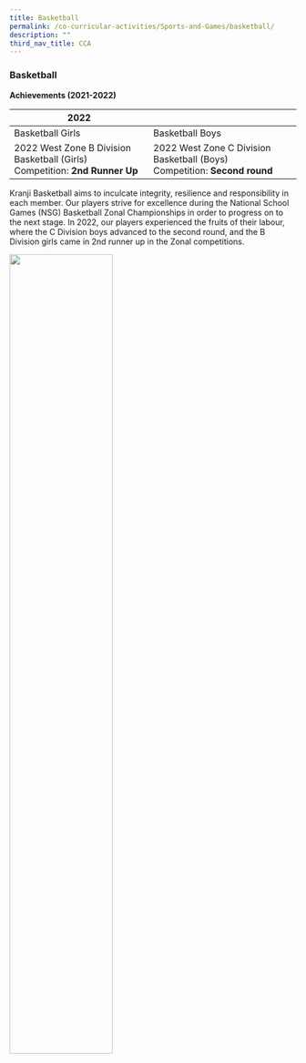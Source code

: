 ```yaml
---
title: Basketball
permalink: /co-curricular-activities/Sports-and-Games/basketball/
description: ""
third_nav_title: CCA
---
```

### Basketball

**Achievements (2021-2022)**



| 2022 |  | |
| -------- | -------- | -------- |
| Basketball Girls    | Basketball Boys     |
| 2022 West Zone B Division Basketball (Girls) Competition: **2nd Runner Up** | 2022 West Zone C Division Basketball (Boys) Competition: **Second round** |


Kranji Basketball aims to inculcate integrity, resilience and responsibility in each member. Our players strive for excellence during the National School Games (NSG) Basketball Zonal Championships in order to progress on to the next stage. In 2022, our players experienced the fruits of their labour, where the C Division boys advanced to the second round, and the B Division girls came in 2nd runner up in the Zonal competitions.

<img src="/images/bb.gif" 
     style="width:60%">